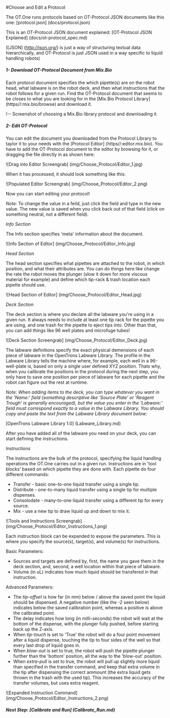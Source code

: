 #Choose and Edit a Protocol

The OT.One runs protocols based on OT-Protocol JSON documents like this one: [protocol.json] (docs/protocol.json)

This is an OT-Protocol JSON document explained: [OT-Protocol JSON Explained] (docs/ot-protocol_spec.md)

([JSON] (http://json.org/) is just a way of structuring textual data hierarchically, and OT-Protocol is just JSON used in a way specific to liquid handling robots)

##### 1- Download OT-Protocol Document from Mix.Bio

Each protocol document specifies the which pipette(s) are on the robot head, what labware is on the robot deck, and then what instructions that the robot follows for a given run. Find the OT-Protocol document that seems to be closes to what you are looking for in the [Mix.Bio Protocol Library] (https//:mix.bio/browse) and download it.

!-- Screenshot of choosing a Mix.Bio library protocol and downloading it

##### 2- Edit OT-Protocol 

You can edit the document you downloaded from the Protocol Library to taylor it to your needs with the [Protocol Editor] (https//:editor.mix.bio). You have to add the OT-Protocol document to the editor by browsing for it, or dragging the file directly in as shown here:

![Drag into Editor Screengrab] (img/Choose_Protocol/Editor_1.jpg)

When it has processed, it should look something like this:

![Populated Editor Screengrab] (img/Choose_Protocol/Editor_2.png)

Now you can start editing your protocol!

*Note:* To change the value in a feild, just click the field and type in the new value. The new value is saved when you click back out of that field (click on something neutral, not a different field). 

*Info Section*

The Info section specifies 'meta' information about the document. 

![Info Section of Editor] (img/Choose_Protocol/Editor_Info.jpg)

*Head Section* 

The head section specifies what pipettes are attached to the robot, in which position, and what their attributes are. You can do things here like change the rate the robot moves the plunger (slow it down for more viscous material for example) and define which tip-rack & trash location each pipette should use. 

![Head Section of Editor] (img/Choose_Protocol/Editor_Head.jpg)

*Deck Section*

The deck section is where you declare all the labware you're using in a given run. It always needs to include at least one tip rack for the pipette you are using, and one trash for the pipette to eject tips into. Other than that, you can add things like 96 well plates and microfuge tubes!

![Deck Section Screengrab] (img/Choose_Protocol/Editor_Deck.jpg)

The labware definitions specify the exact physical demensions of each piece of labware in the OpenTrons Labware Library. The  profile in the Labware Library tells the machine where, for example, each well in a 96-well-plate is, based on only a single user defined XYZ position. Thats why, when you calibrate the positions in the protocol during the next step, you only have to save one position per piece of labware for each pipette and the robot can figure out the rest at runtime.

_Note: When adding items to the deck, you can type whatever you want in the 'Name:' field (something descriptive like 'Source Plate' or 'Reagent Trough' is generally encouraged), but the value you enter in the 'Labware:' field must correspond exactly to a value in the Labware Library. You should copy and paste the text from the Labware Library document below:_

[OpenTrons Labware Library 1.0] (Labware_Library.md)

After you have added all of the labware you need on your deck, you can start defining the instructions. 

*Instructions*

The instructions are the bulk of the protocol, specifying the liquid handling operations the OT.One carries out in a given run. Instructions are in 'tool blocks' based on which pipette they are done with. Each pipette do four different commands:

* Transfer - basic one-to-one liquid transfer using a single tip. 
* Distribute - one-to-many liquid transfer using a single tip for multiple dispenses. 
* Consolodate - many-to-one liquid transfer using a different tip for every source. 
* Mix - use a new tip to draw liquid up and down to mix it. 

![Tools and Instructions Screengrab] (img/Choose_Protocol/Editor_Instructions_1.png)

Each instruction block can be expanded to expose the parameters. This is where you specify the source(s), target(s), and volume(s) for instructions.

Basic Parameters:

* Sources and targets are defined by, first, the name you gave them in the deck section, and, second, a well location within that piece of labware.
* Volume (in uL) indicates how much liquid should be transfered in that instruction.

Advanced Parameters: 

* The *tip-offset* is how far (in mm) below / above the saved point the liquid should be dispensed. A negative number (like the -2 seen below) indicates below the saved calibration point, whereas a positive is above the calibrated point.
* The delay indicates how long (in milli-seconds) the robot will wait at the bottom of the dispense, with the plunger fully pushed, before starting back up the Z-axis. 
* When *tip-touch* is set to 'True' the robot will do a four point movement after a liquid dispense, touching the tip to four sides of the well so that every last drop of liquid goes in. 
* When *blow-out* is set to true, the robot will push the pipette plunger further than the 'bottom' position, all the way to the 'blow-out' position.
* When *extra-pull* is set to true, the robot will pull up slightly more liquid than specified in the transfer command, and keep that extra volume in the tip after dispensing the correct ammount (the extra liquid gets thrown in the trash with the used tip). This increases the accuracy of the transfer volumes, but uses extra reagent. 

![Expanded Instruction Command] (img/Choose_Protocol/Editor_Instructions_2.png)















##### Next Step: [Calibrate and Run] (Calibrate_Run.md)
